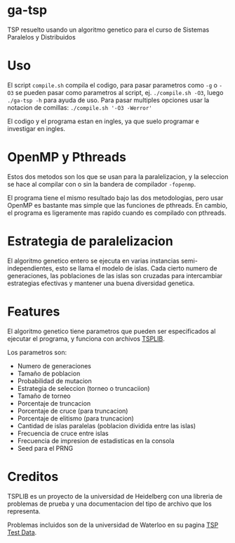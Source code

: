 # ga-tsp
TSP resuelto usando un algoritmo genetico para el curso de Sistemas Paralelos y Distribuidos

# Uso
El script `compile.sh` compila el codigo, para pasar parametros como `-g` o `-O3` se pueden pasar como parametros al script, ej. `./compile.sh -O3`, luego `./ga-tsp -h` para ayuda de uso. Para pasar multiples opciones usar la notacion de comillas: `./compile.sh '-O3 -Werror'`

El codigo y el programa estan en ingles, ya que suelo programar e investigar en ingles.

# OpenMP y Pthreads
Estos dos metodos son los que se usan para la paralelizacion, y la seleccion se hace al compilar con o sin la bandera de compilador `-fopenmp`.

El programa tiene el mismo resultado bajo las dos metodologias, pero usar OpenMP es bastante mas simple que las funciones de pthreads. En cambio, el programa es ligeramente mas rapido cuando es compilado con pthreads.

# Estrategia de paralelizacion
El algoritmo genetico entero se ejecuta en varias instancias semi-independientes, esto se llama el modelo de islas. Cada cierto numero de generaciones, las poblaciones de las islas son cruzadas para intercambiar estrategias efectivas y mantener una buena diversidad genetica.

# Features
El algoritmo genetico tiene parametros que pueden ser especificados al ejecutar el programa, y funciona con archivos [TSPLIB](http://comopt.ifi.uni-heidelberg.de/software/TSPLIB95/).

Los parametros son:
- Numero de generaciones
- Tamaño de poblacion
- Probabilidad de mutacion
- Estrategia de seleccion (torneo o truncaciion)
- Tamaño de torneo
- Porcentaje de truncacion
- Porcentaje de cruce (para truncacion)
- Porcentaje de elitismo (para truncacion)
- Cantidad de islas paralelas (poblacion dividida entre las islas)
- Frecuencia de cruce entre islas
- Frecuencia de impresion de estadisticas en la consola
- Seed para el PRNG

# Creditos
TSPLIB es un proyecto de la universidad de Heidelberg con una libreria de problemas de prueba y una documentacion del tipo de archivo que los representa.

Problemas incluidos son de la universidad de Waterloo en su pagina [TSP Test Data](https://www.math.uwaterloo.ca/tsp/data/).
